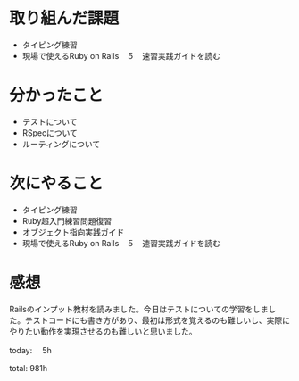 #  取り組んだ課題
- タイピング練習
- 現場で使えるRuby on Rails　５　速習実践ガイドを読む



# 分かったこと
- テストについて
- RSpecについて
- ルーティングについて

  
# 次にやること
- タイピング練習
- Ruby超入門練習問題復習
- オブジェクト指向実践ガイド
- 現場で使えるRuby on Rails　５　速習実践ガイドを読む




# 感想
Railsのインプット教材を読みました。今日はテストについての学習をしました。テストコードにも書き方があり、最初は形式を覚えるのも難しいし、実際にやりたい動作を実現させるのも難しいと思いました。

today: 　5h

total: 981h
